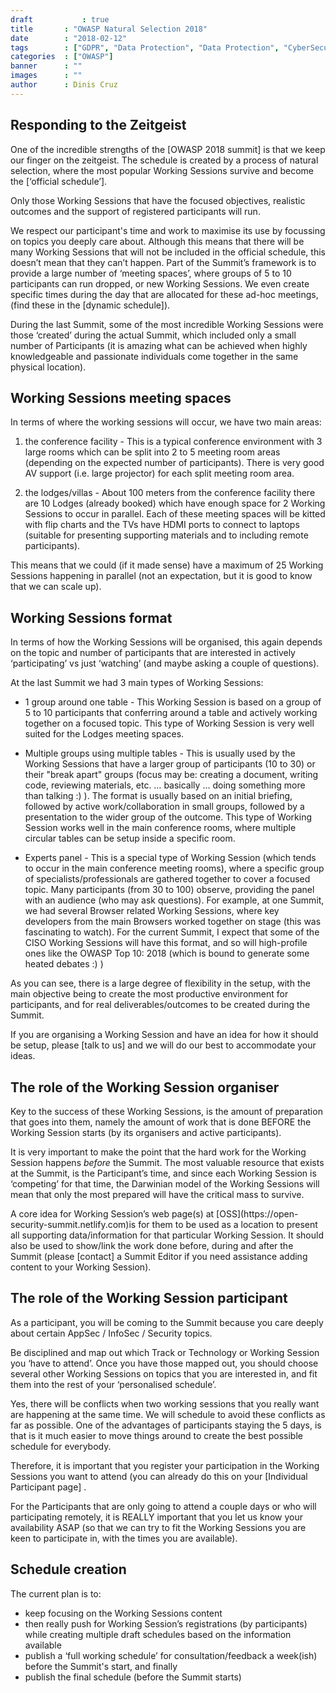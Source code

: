 ```yaml
---
draft		    : true
title       : "OWASP Natural Selection 2018"
date        : "2018-02-12"
tags        : ["GDPR", "Data Protection", "Data Protection", "CyberSecurity"]
categories  : ["OWASP"]
banner      : ""
images      : ""
author      : Dinis Cruz
---
```


## Responding to the Zeitgeist

One of the incredible strengths of the [OWASP 2018 summit]<!---(booking link??)--> is that we keep our finger on the zeitgeist. The schedule is created by a process of natural selection, where the most popular Working Sessions survive and become the [‘official schedule’]<!---(link?)-->.

Only those Working Sessions that have the focused objectives, realistic outcomes and the support of registered participants will run.

We respect our participant's time and work to maximise its use by focussing on topics you deeply care about. Although this means that there will be many Working Sessions that will not be included in the official schedule, this doesn’t mean that they can’t happen. Part of the Summit’s framework is to provide a large number of ‘meeting spaces’, where groups of 5 to 10 participants can run dropped, or new Working Sessions. We even create specific times during the day that are allocated for these ad-hoc meetings, (find these in the [dynamic schedule]<!---(link)-->).

During the last Summit, some of the most incredible Working Sessions were those ‘created’ during the actual Summit, which included only a small number of Participants (it is amazing what can be achieved when highly knowledgeable and passionate individuals come together in the same physical location).

## Working Sessions meeting spaces

In terms of where the working sessions will occur, we have two main areas:

1) the conference facility - This is a typical conference environment with 3 large rooms which can be split into 2 to 5 meeting room areas (depending on the expected number of participants). There is very good AV support (i.e. large projector) for each split meeting room area.

2) the lodges/villas - About 100 meters from the conference facility there are 10 Lodges (already booked) which have enough space for 2 Working Sessions to occur in parallel. Each of these meeting spaces will be kitted with flip charts and the TVs have HDMI ports to connect to laptops (suitable for presenting supporting materials and to including remote participants).

This means that we could (if it made sense) have a maximum of 25 Working Sessions happening in parallel (not an expectation, but it is good to know that we can scale up).

## Working Sessions format

In terms of how the Working Sessions will be organised, this again depends on the topic and number of participants that are interested in actively ‘participating’ vs just ‘watching’ (and maybe asking a couple of questions).

At the last Summit we had 3 main types of Working Sessions:

- 1 group around one table - This Working Session is based on a group of 5 to 10 participants that conferring around a table and actively working together on a focused topic. This type of Working Session is very well suited for the Lodges meeting spaces.

- Multiple groups using multiple tables - This is usually used by the Working Sessions that have a larger group of participants (10 to 30) or their "break apart" groups (focus may be: creating a document, writing code, reviewing materials, etc. … basically … doing something more than talking :) ). The format is usually based on an initial briefing, followed by active work/collaboration in small groups, followed by a presentation to the wider group of the outcome. This type of Working Session works well in the main conference rooms, where multiple circular tables can be setup inside a specific room.

- Experts panel - This is a special type of Working Session (which tends to occur in the main conference meeting rooms), where a specific group of specialists/professionals are gathered together to cover a focused topic. Many participants (from 30 to 100) observe,  providing the panel with an audience (who may ask questions). For example, at one Summit, we had several Browser related Working Sessions, where key developers from the main Browsers worked together on stage (this was fascinating to watch). For the current Summit, I expect that some of the CISO Working Sessions will have this format, and so will high-profile ones like the OWASP Top 10: 2018 <!---is OSS still creating an OWASP top ten?--> (which is bound to generate some heated debates :) )

As you can see, there is a large degree of flexibility in the setup, with the main objective being to create the most productive environment for participants, and for real deliverables/outcomes to be created during the Summit.

If you are organising a Working Session and have an idea for how it should be setup, please [talk to us] <!---(mailto:****)--> and we will do our best to accommodate your ideas.

## The role of the Working Session organiser

Key to the success of these Working Sessions, is the amount of preparation that goes into them, namely the amount of work that is done BEFORE the Working Session starts (by its organisers and active participants).

It is very important to make the point that the hard work for the Working Session happens _before_ the Summit. The most valuable resource that exists at the Summit, is the Participant’s time, and since each Working Session is ‘competing’ for that time, the Darwinian model of the Working Sessions will mean that only the most prepared will have the critical mass to survive.

<!--- is this the same plan for 2018?--> A core idea for Working Session’s web page(s) at [OSS](https://open-security-summit.netlify.com)is for them to be used as a location to present all supporting data/information for that particular Working Session. It should also be used to show/link the work done before, during and after the Summit (please [contact] <!---no contact page yet OR use (mailto: *****)--> a Summit Editor if you need assistance adding content to your Working Session).

## The role of the Working Session participant

As a participant, you will be coming to the Summit because you care deeply about certain AppSec / InfoSec / Security topics.

Be disciplined and map out which Track or Technology or Working Session you ‘have to attend’. Once you have those mapped out, you should choose several other Working Sessions on topics that you are interested in, and fit them into the rest of your ‘personalised schedule’.

Yes, there will be conflicts when two working sessions that you really want are happening at the same time. We will schedule to avoid these conflicts as far as possible. One of the advantages of participants staying the 5 days, is that is it much easier to move things around to create the best possible schedule for everybody.

Therefore, it is important that you register your participation in the Working Sessions you want to attend (you can already do this on your [Individual Participant page] <!--- no page yet--(link to FAQ or register now????))--> .

For the Participants that are only going to attend a couple days or who will participating remotely, it is REALLY important that you let us know your availability ASAP (so that we can try to fit the Working Sessions you are keen to participate in, with the times you are available).

## Schedule creation

The current plan is to:

- keep focusing on the Working Sessions content 
- then really push for Working Session’s registrations (by participants) while creating multiple draft schedules based on the information available
- publish a ‘full working schedule’ for consultation/feedback a week(ish) before the Summit's start, and finally
- publish the final schedule (before the Summit starts)

